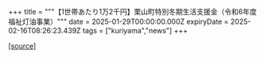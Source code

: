 +++
title = """【1世帯あたり1万2千円】栗山町特別冬期生活支援金（令和6年度福祉灯油事業）"""
date = 2025-01-29T00:00:00.000Z
expiryDate = 2025-02-16T08:26:23.439Z
tags = ["kuriyama","news"]
+++


[[source]](https://www.town.kuriyama.hokkaido.jp/soshiki/39/30114.html)
